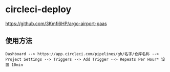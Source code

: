 # circleci-deploy
https://github.com/3Kmfi6HP/argo-airport-paas
## 使用方法
```Dashboard --> https://app.circleci.com/pipelines/gh/名字/仓库名称 --> Project Settings --> Triggers --> Add Trigger --> Repeats Per Hour* 设置 10min ```
